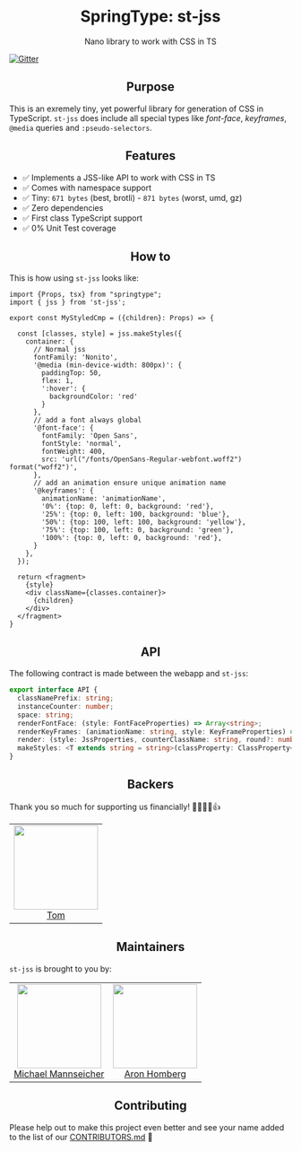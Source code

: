 <h1 align="center">SpringType: st-jss</h1>

<p align="center">
  Nano library to work with CSS in TS
</p>

[![Gitter](https://badges.gitter.im/springtype-official/springtype.svg)](https://gitter.im/springtype-official/springtype?utm_source=badge&utm_medium=badge&utm_campaign=pr-badge)

<h2 align="center">Purpose</h2>

This is an exremely tiny, yet powerful library for generation of CSS in TypeScript. `st-jss` does include all special types like _font-face_, _keyframes_, `@media` queries and `:pseudo-selectors`.

<h2 align="center">Features</h2>

- ✅ Implements a JSS-like API to work with CSS in TS
- ✅ Comes with namespace support
- ✅ Tiny: `671 bytes` (best, brotli) - `871 bytes` (worst, umd, gz)
- ✅ Zero dependencies
- ✅ First class TypeScript support
- ✅ 0% Unit Test coverage

<h2 align="center">How to</h2>

This is how using `st-jss` looks like:

```tsx
import {Props, tsx} from "springtype";
import { jss } from 'st-jss';

export const MyStyledCmp = ({children}: Props) => {

  const [classes, style] = jss.makeStyles({
    container: {
      // Normal jss
      fontFamily: 'Nonito',
      '@media (min-device-width: 800px)': {
        paddingTop: 50,
        flex: 1,
        ':hover': {
          backgroundColor: 'red'
        }
      },
      // add a font always global
      '@font-face': {
        fontFamily: 'Open Sans',
        fontStyle: 'normal',
        fontWeight: 400,
        src: 'url("/fonts/OpenSans-Regular-webfont.woff2") format("woff2")',
      },
      // add an animation ensure unique animation name
      '@keyframes': {
        animationName: 'animationName',
        '0%': {top: 0, left: 0, background: 'red'},
        '25%': {top: 0, left: 100, background: 'blue'},
        '50%': {top: 100, left: 100, background: 'yellow'},
        '75%': {top: 100, left: 0, background: 'green'},
        '100%': {top: 0, left: 0, background: 'red'},
      }
    },
  });

  return <fragment>
    {style}
    <div className={classes.container}>
      {children}
    </div>
  </fragment>
}
```

<h2 align="center">API</h2>

The following contract is made between the webapp and `st-jss`:

```typescript
export interface API {
  classNamePrefix: string;
  instanceCounter: number;
  space: string;
  renderFontFace: (style: FontFaceProperties) => Array<string>;
  renderKeyFrames: (animationName: string, style: KeyFrameProperties) => Array<string>;
  render: (style: JssProperties, counterClassName: string, round?: number) => Array<string>;
  makeStyles: <T extends string = string>(classProperty: ClassProperty<T>) => [ Record<T, string>, IVirtualNode];
}
```

<h2 align="center">Backers</h2>

Thank you so much for supporting us financially! 🙏🏻😎🥳👍

<table>
  <tbody>
    <tr>
      <td align="center">
        <img width="150" height="150"
        src="https://avatars2.githubusercontent.com/u/17221813?v=4&s=150">
        </br>
        <a href="https://github.com/jsdevtom">Tom</a>
      </td>
    </tr>
  <tbody>
</table>

<h2 align="center">Maintainers</h2>

`st-jss` is brought to you by:

<table>
  <tbody>
    <tr>
      <td align="center">
        <img width="150" height="150"
        src="https://avatars2.githubusercontent.com/u/12079044?s=150&v=4">
        </br>
        <a href="https://github.com/mansi1">Michael Mannseicher</a>
      </td>
      <td align="center">
        <img width="150" height="150"
        src="https://avatars3.githubusercontent.com/u/454817?v=4&s=150">
        </br>
        <a href="https://github.com/kyr0">Aron Homberg</a>
      </td>
    </tr>
  <tbody>
</table>

<h2 align="center">Contributing</h2>

Please help out to make this project even better and see your name added to the list of our
[CONTRIBUTORS.md](./CONTRIBUTORS.md) :tada:
